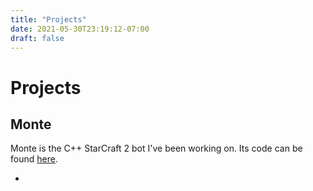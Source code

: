```yaml
---
title: "Projects"
date: 2021-05-30T23:19:12-07:00
draft: false
---
```


# Projects

## Monte
Monte is the C++ StarCraft 2 bot I've been working on. Its code can be found [here](https://github.com/joshtenorio/monte-bot).

- 
